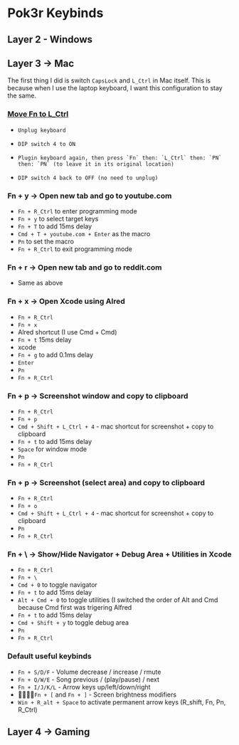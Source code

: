 # Pok3r Keybinds

## Layer 2 - Windows

## Layer 3 -> Mac
The first thing I did is switch `CapsLock` and `L_Ctrl` in Mac itself. This is because when I use the laptop keyboard, I want this configuration to stay the same.

### [Move Fn to L_Ctrl](https://github.com/davidjenni/pok3r-layouts#Move_FN)
	
*     Unplug keyboard
*     DIP switch 4 to ON
*     Plugin keyboard again, then press `Fn` then: `L_Ctrl` then: `PN` then: `PN` (to leave it in its original location)
*     DIP switch 4 back to OFF (no need to unplug)

### Fn + y -> Open new tab and go to youtube.com

* `Fn + R_Ctrl` to enter programming mode
* `Fn + y` to select target keys
* `Fn + T` to add 15ms delay
* `Cmd + T + youtube.com + Enter` as the macro
* `Pn` to set the macro
* `Fn + R_Ctrl` to exit programming mode

### Fn + r -> Open new tab and go to reddit.com

* Same as above

### Fn + x -> Open Xcode using Alred

* `Fn + R_Ctrl`
* `Fn + x`
* Alred shortcut (I use Cmd + Cmd)
* `Fn + t` 15ms delay
* xcode
* `Fn + g` to add 0.1ms delay
* `Enter`
* `Pn`
* `Fn + R_Ctrl`

### Fn + p -> Screenshot window and copy to clipboard

* `Fn + R_Ctrl`
* `Fn + p`
* `Cmd + Shift + L_Ctrl + 4` - mac shortcut for screenshot + copy to clipboard
* `Fn + t` to add 15ms delay
* `Space` for window mode
* `Pn`
* `Fn + R_Ctrl`

### Fn + p -> Screenshot (select area) and copy to clipboard

* `Fn + R_Ctrl`
* `Fn + o`
* `Cmd + Shift + L_Ctrl + 4` - mac shortcut for screenshot + copy to clipboard
* `Pn`
* `Fn + R_Ctrl`


### Fn + \ -> Show/Hide Navigator + Debug Area + Utilities in Xcode

* `Fn + R_Ctrl`
* `Fn + \`
* `Cmd + 0` to toggle navigator
* `Fn + t` to add 15ms delay
* `Alt + Cmd + 0` to toggle utilities (I switched the order of Alt and Cmd because Cmd first was trigering Alfred
* `Fn + t` to add 15ms delay
* `Cmd + Shift + y` to toggle debug area
* `Pn`
* `Fn + R_Ctrl`


### Default useful keybinds

* `Fn + S/D/F` - Volume decrease / increase / rmute
* `Fn + Q/W/E` - Song previous / (play/pause) / next
* `Fn + I/J/K/L` - Arrow keys up/left/down/right
* `Fn + [` and `Fn + ]` - Screen brightness modifiers
* `Win + R_alt + Space` to activate permanent arrow keys (R_shift, Fn, Pn, R_Ctrl)

## Layer 4 -> Gaming